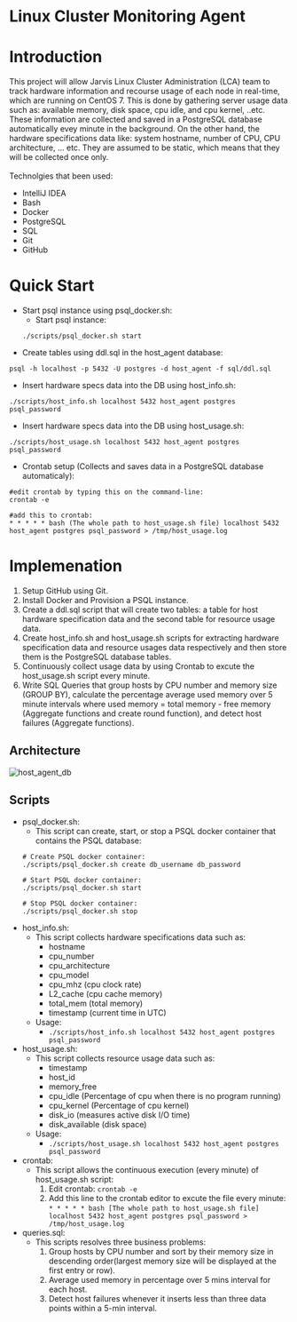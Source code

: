 # Linux Cluster Monitoring Agent
# Introduction
This project will allow Jarvis Linux Cluster Administration (LCA) team to track hardware information and recourse usage of each node in real-time, which are running on CentOS 7. This is done by gathering server usage data such as: available memory, disk space, cpu idle, and cpu kernel, ..etc. These information are collected and saved in a PostgreSQL database automatically evey minute in the background. On the other hand, the hardware specifications data like: system hostname, number of CPU, CPU architecture, ... etc. They are assumed to be static, which means that they will be collected once only. <br/> 
<br/>
Technolgies that been used:
  * IntelliJ IDEA
  * Bash
  * Docker
  * PostgreSQL
  * SQL
  * Git
  * GitHub

# Quick Start
* Start psql instance using psql_docker.sh:
    * Start psql instance: 
     ```
     ./scripts/psql_docker.sh start
     ```
* Create tables using ddl.sql in the host_agent database:
```
psql -h localhost -p 5432 -U postgres -d host_agent -f sql/ddl.sql
```
* Insert hardware specs data into the DB using host_info.sh:
```
./scripts/host_info.sh localhost 5432 host_agent postgres psql_password
```
* Insert hardware specs data into the DB using host_usage.sh:
```
./scripts/host_usage.sh localhost 5432 host_agent postgres psql_password
```
* Crontab setup (Collects and saves data in a PostgreSQL database automaticaly):
```
#edit crontab by typing this on the command-line:
crontab -e

#add this to crontab:
* * * * * bash (The whole path to host_usage.sh file) localhost 5432 host_agent postgres psql_password > /tmp/host_usage.log
```
# Implemenation
1. Setup GitHub using Git.
2. Install Docker and Provision a PSQL instance.
3. Create a ddl.sql script that will create two tables: a table for host hardware specification data and the second table for resource usage data.
4. Create host_info.sh and host_usage.sh scripts for extracting hardware specification data and resource usages data respectively and then store them is the PostgreSQL database tables.
5. Continuously collect usage data by using Crontab to excute the host_usage.sh script every minute.
6. Write SQL Queries that group hosts by CPU number and memory size (GROUP BY), calculate the percentage average used memory over 5 minute intervals where used memory = total memory - free memory (Aggregate functions and create round function), and detect host failures (Aggregate functions).

## Architecture
![host_agent_db](https://user-images.githubusercontent.com/97988554/171469271-e3958e5d-ffc7-49c5-ae41-2b19ef4e34cc.jpg)

## Scripts
* psql_docker.sh:
    * This script can create, start, or stop a PSQL docker container that contains the PSQL database: 
     ```
     # Create PSQL docker container:
     ./scripts/psql_docker.sh create db_username db_password

     # Start PSQL docker container:
     ./scripts/psql_docker.sh start

     # Stop PSQL docker container:
     ./scripts/psql_docker.sh stop
     ```
* host_info.sh: 
    * This script collects hardware specifications data such as:
      * hostname
      * cpu_number
      * cpu_architecture
      * cpu_model
      * cpu_mhz (cpu clock rate)
      * L2_cache (cpu cache memory)
      * total_mem (total memory)
      * timestamp (current time in UTC) 
    * Usage:
      * ``` ./scripts/host_info.sh localhost 5432 host_agent postgres psql_password ```
* host_usage.sh:
    * This script collects resource usage data such as:
      * timestamp
      * host_id
      * memory_free
      * cpu_idle (Percentage of cpu when there is no program running)
      * cpu_kernel (Percentage of cpu kernel)
      * disk_io (measures active disk I/O time)
      * disk_available (disk space)
    * Usage:
      * ``` ./scripts/host_usage.sh localhost 5432 host_agent postgres psql_password ```
* crontab:
     * This script allows the continuous execution (every minute) of host_usage.sh script: 
       1. Edit crontab: ``` crontab -e ```
       2. Add this line to the crontab editor to excute the file every minute: ``` * * * * * bash [The whole path to host_usage.sh file] localhost 5432 host_agent postgres psql_password > /tmp/host_usage.log ```
* queries.sql:
    * This scripts resolves three business problems:
      1. Group hosts by CPU number and sort by their memory size in descending order(largest memory size will be displayed at the first entry or row).
      2. Average used memory in percentage over 5 mins interval for each host.
      3. Detect host failures whenever it inserts less than three data points within a 5-min interval.
